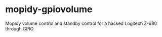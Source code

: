 # mopidy-gpiovolume
Mopidy volume control and standby control for a hacked Logitech Z-680 through GPIO
